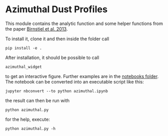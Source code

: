 # Azimuthal Dust Profiles

This module contains the analytic function and some helper functions from the paper
[Birnstiel et al. 2013](https://dx.doi.org/10.1051/0004-6361/201220847).

To install it, clone it and then inside the folder call

    pip install -e .
    
After installation, it should be possible to call

	azimuthal_widget
	
to get an interactive figure. Further examples are in the [notebooks folder](notebooks/). The notebook can be
converted into an executable script like this:

    jupyter nbconvert --to python azimuthal.ipynb

the result can then be run with

    python azimuthal.py

for the help, execute:

    python azimuthal.py -h

